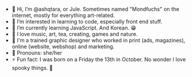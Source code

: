 - 👋 Hi, I’m @ashqtara, or Jule. Sometimes named "Mondfuchs" on the internet, mostly for everything art-related.
- 👀 I’m interested in learning to code, especially front end stuff.
- 🌱 I’m currently learning JavaScript. And Korean. 😁
- 💜 I love music, art, tea, creating, games and nature.
- 🎨 I'm a trained graphic designer who worked in print (ads, magazines), online (website, webshop) and marketing.
- 🌈 Pronouns: she/her
- ⚡ Fun fact: I was born on a Friday the 13th in October. No wonder I love spooky things. 🎃

  
<!---- 💞️ I’m looking to collaborate on ...--->
<!---- 📫 How to reach me ...--->
<!---
ashqtara/ashqtara is a ✨ special ✨ repository because its `README.md` (this file) appears on your GitHub profile.
You can click the Preview link to take a look at your changes.
--->

